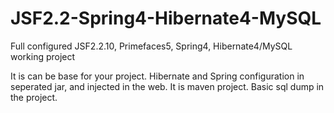 # JSF2.2-Spring4-Hibernate4-MySQL
Full configured JSF2.2.10, Primefaces5, Spring4, Hibernate4/MySQL working project

It is can be base for your project.
Hibernate and Spring configuration in seperated jar, and injected in the web. It is maven project. Basic sql dump in the project.
